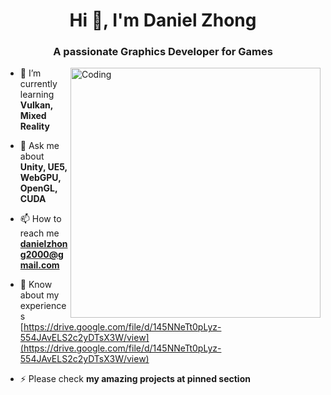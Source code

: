 <h1 align="center">Hi 👋, I'm Daniel Zhong</h1>
<h3 align="center">A passionate Graphics Developer for Games</h3>
<img align= "right" alt="Coding" width = "400" src = "https://cdn.dribbble.com/users/14374/screenshots/3147608/media/81669459ec186752d08de4d29a83e309.gif">

- 🌱 I’m currently learning **Vulkan, Mixed Reality**

- 💬 Ask me about **Unity, UE5, WebGPU, OpenGL, CUDA**

- 📫 How to reach me **danielzhong2000@gmail.com**

- 📄 Know about my experiences [https://drive.google.com/file/d/145NNeTt0pLyz-554JAvELS2c2yDTsX3W/view](https://drive.google.com/file/d/145NNeTt0pLyz-554JAvELS2c2yDTsX3W/view)

- ⚡ Please check **my amazing projects at pinned section**
